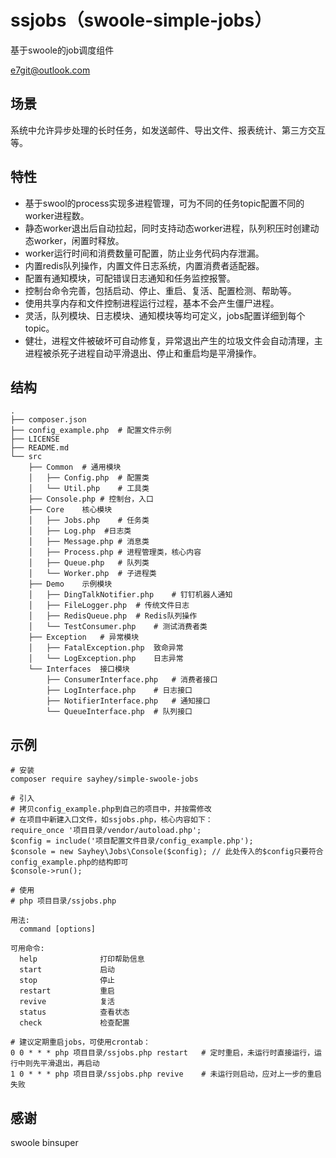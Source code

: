 # ssjobs（swoole-simple-jobs）

基于swoole的job调度组件

e7git@outlook.com

## 场景
系统中允许异步处理的长时任务，如发送邮件、导出文件、报表统计、第三方交互等。

## 特性

- 基于swool的process实现多进程管理，可为不同的任务topic配置不同的worker进程数。
- 静态worker退出后自动拉起，同时支持动态worker进程，队列积压时创建动态worker，闲置时释放。
- worker运行时间和消费数量可配置，防止业务代码内存泄漏。
- 内置redis队列操作，内置文件日志系统，内置消费者适配器。
- 配置有通知模块，可配错误日志通知和任务监控报警。
- 控制台命令完善，包括启动、停止、重启、复活、配置检测、帮助等。
- 使用共享内存和文件控制进程运行过程，基本不会产生僵尸进程。
- 灵活，队列模块、日志模块、通知模块等均可定义，jobs配置详细到每个topic。
- 健壮，进程文件被破坏可自动修复，异常退出产生的垃圾文件会自动清理，主进程被杀死子进程自动平滑退出、停止和重启均是平滑操作。

## 结构
```
.
├── composer.json
├── config_example.php	# 配置文件示例
├── LICENSE
├── README.md
└── src
    ├── Common	# 通用模块
    │   ├── Config.php	# 配置类
    │   └── Util.php	# 工具类
    ├── Console.php	# 控制台，入口
    ├── Core	核心模块
    │   ├── Jobs.php	# 任务类
    │   ├── Log.php	 #日志类
    │   ├── Message.php	# 消息类
    │   ├── Process.php	# 进程管理类，核心内容
    │   ├── Queue.php	# 队列类
    │   └── Worker.php	# 子进程类
    ├── Demo	示例模块
    │   ├── DingTalkNotifier.php	# 钉钉机器人通知
    │   ├── FileLogger.php	# 传统文件日志
    │   ├── RedisQueue.php	# Redis队列操作
    │   └── TestConsumer.php	# 测试消费者类
    ├── Exception	# 异常模块
    │   ├── FatalException.php	致命异常
    │   └── LogException.php	日志异常
    └── Interfaces	接口模块
        ├── ConsumerInterface.php	# 消费者接口
        ├── LogInterface.php	# 日志接口
        ├── NotifierInterface.php	# 通知接口
        └── QueueInterface.php	# 队列接口
```

## 示例

```
# 安装
composer require sayhey/simple-swoole-jobs
```

```
# 引入
# 拷贝config_example.php到自己的项目中，并按需修改
# 在项目中新建入口文件，如ssjobs.php，核心内容如下：
require_once '项目目录/vendor/autoload.php';
$config = include('项目配置文件目录/config_example.php');
$console = new Sayhey\Jobs\Console($config); // 此处传入的$config只要符合config_example.php的结构即可
$console->run();
```

```
# 使用
# php 项目目录/ssjobs.php

用法:
  command [options]

可用命令:
  help              打印帮助信息
  start             启动
  stop              停止
  restart           重启
  revive            复活
  status            查看状态
  check             检查配置

# 建议定期重启jobs，可使用crontab：
0 0 * * * php 项目目录/ssjobs.php restart   # 定时重启，未运行时直接运行，运行中则先平滑退出，再启动
1 0 * * * php 项目目录/ssjobs.php revive    # 未运行则启动，应对上一步的重启失败

```

## 感谢
swoole
binsuper
